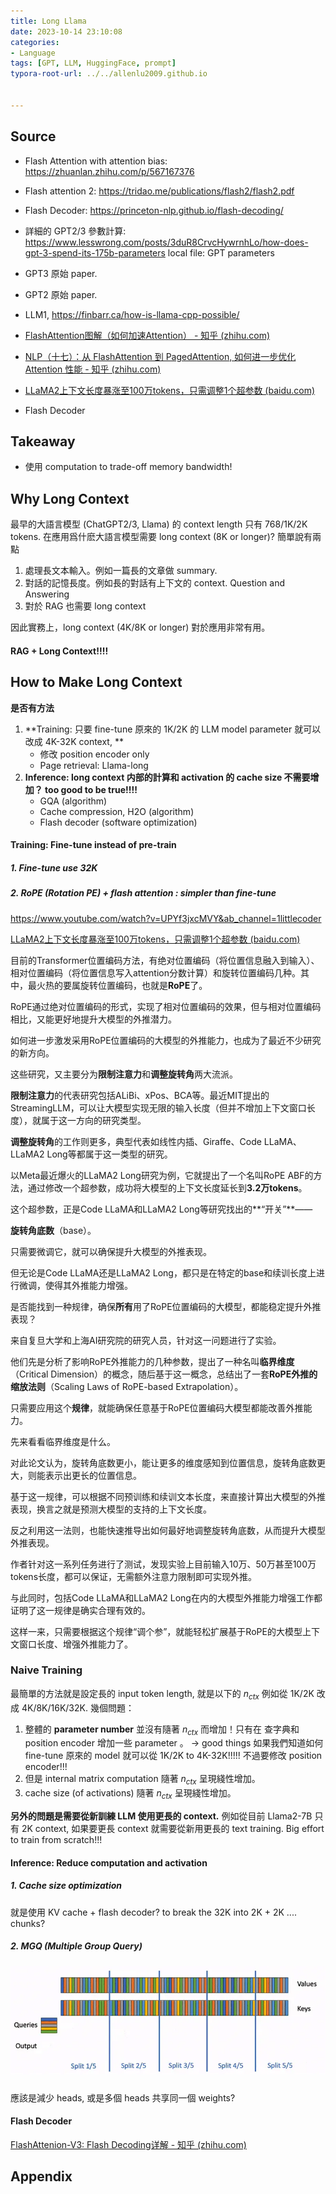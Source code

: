 ```yaml
---
title: Long Llama
date: 2023-10-14 23:10:08
categories:
- Language
tags: [GPT, LLM, HuggingFace, prompt]
typora-root-url: ../../allenlu2009.github.io


---
```






## Source

* Flash Attention with attention bias:  https://zhuanlan.zhihu.com/p/567167376

* Flash attention 2: https://tridao.me/publications/flash2/flash2.pdf

* Flash Decoder: https://princeton-nlp.github.io/flash-decoding/

* 詳細的 GPT2/3 參數計算: https://www.lesswrong.com/posts/3duR8CrvcHywrnhLo/how-does-gpt-3-spend-its-175b-parameters  local file: GPT parameters
* GPT3 原始 paper.
* GPT2 原始 paper.
* LLM1,  https://finbarr.ca/how-is-llama-cpp-possible/
* [FlashAttention图解（如何加速Attention） - 知乎 (zhihu.com)](https://zhuanlan.zhihu.com/p/626079753)
* [NLP（十七）：从 FlashAttention 到 PagedAttention, 如何进一步优化 Attention 性能 - 知乎 (zhihu.com)](https://zhuanlan.zhihu.com/p/638468472)
* [LLaMA2上下文长度暴涨至100万tokens，只需调整1个超参数 (baidu.com)](https://mbd.baidu.com/newspage/data/landingsuper?rs=3210073527&ruk=xed99He2cfyczAP3Jws7PQ&urlext={"cuid"%3A"_a2K8_uSBijAu-uOYiSKtguqHaY1i2tq_8Hsugi6v8KX0qqSB"}&isBdboxFrom=1&pageType=1&sid_for_share&context={"nid"%3A"news_10156585640535514928","sourceFrom"%3A"bjh"})
* Flash Decoder



## Takeaway

* 使用 computation to trade-off memory bandwidth!





## Why Long Context

最早的大語言模型 (ChatGPT2/3, Llama) 的 context length 只有 768/1K/2K tokens.   在應用爲什麽大語言模型需要 long context (8K or longer)?   簡單說有兩點 

1. 處理長文本輸入。例如一篇長的文章做 summary.
2. 對話的記憶長度。例如長的對話有上下文的 context.  Question and Answering
3. 對於 RAG 也需要 long context

因此實務上，long context (4K/8K or longer) 對於應用非常有用。 



#### RAG + Long Context!!!!





## How to Make Long Context

**是否有方法**

1. **Training: 只要 fine-tune 原來的 1K/2K 的 LLM model parameter 就可以改成 4K-32K context, **
   * 修改 position encoder only
   * Page retrieval: Llama-long
2. **Inference: long context 内部的計算和 activation 的 cache size 不需要增加？ too good to be true!!!!**
   * GQA (algorithm)
   * Cache compression, H2O (algorithm)
   * Flash decoder (software optimization)





#### Training: Fine-tune instead of pre-train



##### 1. Fine-tune use 32K 



##### 2. RoPE (Rotation PE) + flash attention :  simpler than fine-tune

https://www.youtube.com/watch?v=UPYf3jxcMVY&ab_channel=1littlecoder  

[LLaMA2上下文长度暴涨至100万tokens，只需调整1个超参数 (baidu.com)](https://mbd.baidu.com/newspage/data/landingsuper?rs=3210073527&ruk=xed99He2cfyczAP3Jws7PQ&urlext={"cuid"%3A"_a2K8_uSBijAu-uOYiSKtguqHaY1i2tq_8Hsugi6v8KX0qqSB"}&isBdboxFrom=1&pageType=1&sid_for_share&context={"nid"%3A"news_10156585640535514928","sourceFrom"%3A"bjh"})



目前的Transformer位置编码方法，有绝对位置编码（将位置信息融入到输入）、相对位置编码（将位置信息写入attention分数计算）和旋转位置编码几种。其中，最火热的要属旋转位置编码，也就是**RoPE**了。

RoPE通过绝对位置编码的形式，实现了相对位置编码的效果，但与相对位置编码相比，又能更好地提升大模型的外推潜力。

如何进一步激发采用RoPE位置编码的大模型的外推能力，也成为了最近不少研究的新方向。

这些研究，又主要分为**限制注意力**和**调整旋转角**两大流派。

**限制注意力**的代表研究包括ALiBi、xPos、BCA等。最近MIT提出的StreamingLLM，可以让大模型实现无限的输入长度（但并不增加上下文窗口长度），就属于这一方向的研究类型。

**调整旋转角**的工作则更多，典型代表如线性内插、Giraffe、Code LLaMA、LLaMA2 Long等都属于这一类型的研究。

以Meta最近爆火的LLaMA2 Long研究为例，它就提出了一个名叫RoPE ABF的方法，通过修改一个超参数，成功将大模型的上下文长度延长到**3.2万tokens**。

这个超参数，正是Code LLaMA和LLaMA2 Long等研究找出的**“开关”**——

**旋转角底数**（base）。

只需要微调它，就可以确保提升大模型的外推表现。

但无论是Code LLaMA还是LLaMA2 Long，都只是在特定的base和续训长度上进行微调，使得其外推能力增强。

是否能找到一种规律，确保**所有**用了RoPE位置编码的大模型，都能稳定提升外推表现？

来自复旦大学和上海AI研究院的研究人员，针对这一问题进行了实验。

他们先是分析了影响RoPE外推能力的几种参数，提出了一种名叫**临界维度**（Critical Dimension）的概念，随后基于这一概念，总结出了一套**RoPE外推的缩放法则**（Scaling Laws of RoPE-based Extrapolation）。

只需要应用这个**规律**，就能确保任意基于RoPE位置编码大模型都能改善外推能力。

先来看看临界维度是什么。

对此论文认为，旋转角底数更小，能让更多的维度感知到位置信息，旋转角底数更大，则能表示出更长的位置信息。

基于这一规律，可以根据不同预训练和续训文本长度，来直接计算出大模型的外推表现，换言之就是预测大模型的支持的上下文长度。

反之利用这一法则，也能快速推导出如何最好地调整旋转角底数，从而提升大模型外推表现。

作者针对这一系列任务进行了测试，发现实验上目前输入10万、50万甚至100万tokens长度，都可以保证，无需额外注意力限制即可实现外推。

与此同时，包括Code LLaMA和LLaMA2 Long在内的大模型外推能力增强工作都证明了这一规律是确实合理有效的。

这样一来，只需要根据这个规律“调个参”，就能轻松扩展基于RoPE的大模型上下文窗口长度、增强外推能力了。





### Naive Training

最簡單的方法就是設定長的 input token length,  就是以下的 $n_{ctx}$ 例如從 1K/2K 改成 4K/8K/16K/32K.  幾個問題：

1. 整體的 **parameter number** 並沒有隨著 $n_{ctx}$ 而增加！只有在 查字典和 position encoder 增加一些 parameter 。 -> good things 如果我們知道如何 fine-tune 原來的 model 就可以從 1K/2K to 4K-32K!!!!!  不過要修改 position encoder!!!
2. 但是 internal matrix computation 隨著 $n_{ctx}$ 呈現綫性增加。
3. cache size (of activations) 隨著 $n_{ctx}$ 呈現綫性增加。



**另外的問題是需要從新訓練 LLM 使用更長的 context.**   例如從目前 Llama2-7B 只有 2K context, 如果要更長 context 就需要從新用更長的 text training.  Big effort to train from scratch!!!







#### Inference: Reduce computation and activation



##### 1. Cache size optimization

就是使用 KV cache + flash decoder?  to break the 32K into 2K + 2K .... chunks?



##### 2. MGQ (Multiple Group Query)



##### <img src="/media/flash_dcoder.webp" alt="flash_dcoder" style="zoom:67%;" />

應該是減少 heads, 或是多個 heads 共享同一個 weights?



#### Flash Decoder

[FlashAttenion-V3: Flash Decoding详解 - 知乎 (zhihu.com)](https://zhuanlan.zhihu.com/p/661478232)







## Appendix

